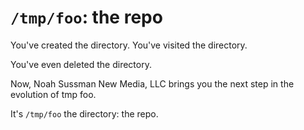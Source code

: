 # `/tmp/foo`: the repo

You've created the directory. You've visited the directory.

You've even deleted the directory.

Now, Noah Sussman New Media, LLC brings you the next step in the evolution of tmp foo.

It's `/tmp/foo` the directory: the repo.

